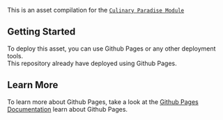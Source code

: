 This is an asset compilation for the [`Culinary Paradise Module`](https://github.com/Trelel129/tatrelel)

## Getting Started

To deploy this asset, you can use Github Pages or any other deployment tools.<br/>
This repository already have deployed using Github Pages.

## Learn More

To learn more about Github Pages, take a look at the [Github Pages Documentation](https://pages.github.com/) learn about Github Pages.
